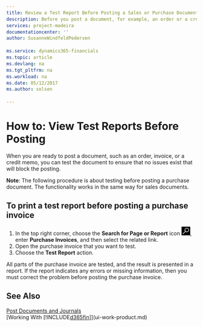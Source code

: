```yaml
---
title: Review a Test Report Before Posting a Sales or Purchase Document | Microsoft Docs
description: Before you post a document, for example, an order or a credit memo, you can test and review it to check for errors that might block posting.
services: project-madeira
documentationcenter: ''
author: SusanneWindfeldPedersen

ms.service: dynamics365-financials
ms.topic: article
ms.devlang: na
ms.tgt_pltfrm: na
ms.workload: na
ms.date: 05/12/2017
ms.author: solsen

---
```

# How to: View Test Reports Before Posting
When you are ready to post a document, such as an order, invoice, or a credit memo, you can test the document to ensure that no issues exist that will block the posting.

**Note**: The following procedure is about testing before posting a purchase document. The functionality works in the same way for sales documents.

## To print a test report before posting a purchase invoice
1. In the top right corner, choose the **Search for Page or Report** icon ![Search for Page or Report](media/ui-search/search_small.png "Search for Page or Report icon"), enter **Purchase Invoices**, and then select the related link.
2. Open the purchase invoice that you want to test.
3. Choose the **Test Report** action.  

All parts of the purchase invoice are tested, and the result is presented in a report. If the report indicates any errors or missing information, then you must correct the problem before posting the purchase invoice.

## See Also
[Post Documents and Journals](ui-post-documents-journals.md)  
[Working With [!INCLUDE[d365fin](includes/d365fin_md.md)]](ui-work-product.md)

